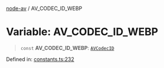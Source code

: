 [node-av](../globals.md) / AV\_CODEC\_ID\_WEBP

# Variable: AV\_CODEC\_ID\_WEBP

> `const` **AV\_CODEC\_ID\_WEBP**: [`AVCodecID`](../type-aliases/AVCodecID.md)

Defined in: [constants.ts:232](https://github.com/seydx/av/blob/f8631fc881b394300b1479f511d55cf1c370a87f/src/constants/constants.ts#L232)
